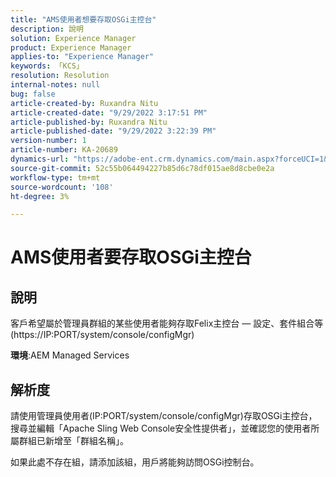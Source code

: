 ```yaml
---
title: "AMS使用者想要存取OSGi主控台"
description: 說明
solution: Experience Manager
product: Experience Manager
applies-to: "Experience Manager"
keywords: 「KCS」
resolution: Resolution
internal-notes: null
bug: false
article-created-by: Ruxandra Nitu
article-created-date: "9/29/2022 3:17:51 PM"
article-published-by: Ruxandra Nitu
article-published-date: "9/29/2022 3:22:39 PM"
version-number: 1
article-number: KA-20689
dynamics-url: "https://adobe-ent.crm.dynamics.com/main.aspx?forceUCI=1&pagetype=entityrecord&etn=knowledgearticle&id=0aa2b2da-0940-ed11-9db1-0022480867fb"
source-git-commit: 52c55b064494227b85d6c78df015ae8d8cbe0e2a
workflow-type: tm+mt
source-wordcount: '108'
ht-degree: 3%

---
```


# AMS使用者要存取OSGi主控台

## 說明


客戶希望屬於管理員群組的某些使用者能夠存取Felix主控台 — 設定、套件組合等(https://IP:PORT/system/console/configMgr)



<b>環境</b>:AEM Managed Services


## 解析度


請使用管理員使用者(IP:PORT/system/console/configMgr)存取OSGi主控台，搜尋並編輯「Apache Sling Web Console安全性提供者」，並確認您的使用者所屬群組已新增至「群組名稱」。

如果此處不存在組，請添加該組，用戶將能夠訪問OSGi控制台。

